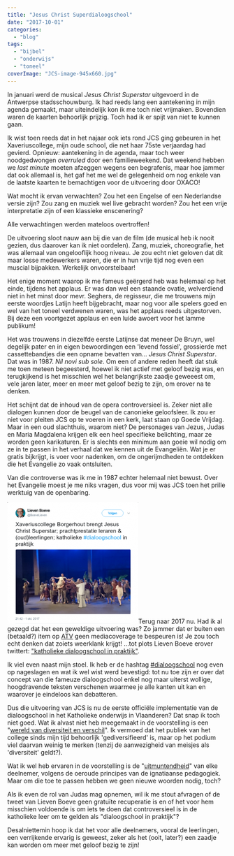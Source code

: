 ```yaml
---
title: "Jesus Christ Superdialoogschool"
date: "2017-10-01"
categories: 
  - "blog"
tags: 
  - "bijbel"
  - "onderwijs"
  - "toneel"
coverImage: "JCS-image-945x660.jpg"
---
```


In januari werd de musical _Jesus Christ Superstar_ uitgevoerd in de Antwerpse stadsschouwburg. Ik had reeds lang een aantekening in mijn agenda gemaakt, maar uiteindelijk kon ik me toch niet vrijmaken. Bovendien waren de kaarten behoorlijk prijzig. Toch had ik er spijt van niet te kunnen gaan.

Ik wist toen reeds dat in het najaar ook iets rond JCS ging gebeuren in het Xaveriuscollege, mijn oude school, die net haar 75ste verjaardag had gevierd. Opnieuw: aantekening in de agenda, maar toch weer noodgedwongen _overruled_ door een familieweekend. Dat weekend hebben we _last minute_ moeten afzeggen wegens een begrafenis, maar hoe jammer dat ook allemaal is, het gaf het me wel de gelegenheid om nog enkele van de laatste kaarten te bemachtigen voor de uitvoering door OXACO!

Wat mocht ik ervan verwachten? Zou het een Engelse of een Nederlandse versie zijn? Zou zang en muziek wel live gebracht worden? Zou het een vrije interpretatie zijn of een klassieke enscenering?

Alle verwachtingen werden mateloos overtroffen!

De uitvoering sloot nauw aan bij die van de film (de musical heb ik nooit gezien, dus daarover kan ik niet oordelen). Zang, muziek, choreografie, het was allemaal van ongelooflijk hoog niveau. Je zou echt niet geloven dat dit maar losse medewerkers waren, die er in hun vrije tijd nog even een muscial bijpakken. Werkelijk onvoorstelbaar!

Het enige moment waarop ik me fameus geërgerd heb was helemaal op het einde, tijdens het applaus. Er was dan wel een staande ovatie, welverdiend niet in het minst door mevr. Seghers, de regisseur, die me trouwens mijn eerste woordjes Latijn heeft bijgebracht, maar nog voor alle spelers goed en wel van het toneel verdwenen waren, was het applaus reeds uitgestorven. Bij deze een voortgezet applaus en een luide awoert voor het lamme publikum!

Het was trouwens in diezelfde eerste Latijnse dat meneer De Bruyn, wel degelijk pater en in eigen bewoordingen een 'levend fossiel', grossierde met cassettebandjes die een opname bevatten van… _Jesus Christ Superstar_. Dat was in 1987. _Nil novi sub sole_. Om een of andere reden heeft dat stuk me toen meteen begeesterd, hoewel ik niet actief met geloof bezig was, en terugkijkend is het misschien wel het belangrijkste zaadje geweeest om, vele jaren later, meer en meer met geloof bezig te zijn, om erover na te denken.

Het schijnt dat de inhoud van de opera controversieel is. Zeker niet alle dialogen kunnen door de beugel van de canonieke geloofsleer. Ik zou er niet voor pleiten JCS op te voeren in een kerk, laat staan op Goede Vrijdag. Maar in een oud slachthuis, waarom niet? De personages van Jezus, Judas en Maria Magdalena krijgen elk een heel specifieke belichting, maar ze worden geen karikaturen. Er is slechts een minimum aan goeie wil nodig om ze in te passen in het verhaal dat we kennen uit de Evangeliën. Wat je er gratis bijkrijgt, is voer voor nadenken, om de ongerijmdheden te ontdekken die het Evangelie zo vaak ontsluiten.

Van die controverse was ik me in 1987 echter helemaal niet bewust. Over het Evangelie moest je me niks vragen, dus voor mij was JCS toen het prille werktuig van de openbaring.

[![](images/Lieven-Boeve-op-Twitter-Xaveriuscollege-Borgerhout-brengt-Jesus-Christ-Superstar-prachtprestatie-leraren-oud-leerlingen-katholieke-dialoogschool-in-praktijk-https-t.co-E8q5RCPoIy--300x278.png)](https://twitter.com/BoeveLieven/status/914576334961209346)Terug naar 2017 nu. Had ik al gezegd dat het een geweldige uitvoering was? Zo jammer dat er buiten een (betaald?) item op [ATV](https://atv.be/nieuws/video-jezus-christus-in-het-slachthuis-49624) geen mediacoverage te bespeuren is! Je zou toch echt denken dat zoiets weerklank krijgt! ...tot plots Lieven Boeve erover twittert: ["katholieke dialoogschool in praktijk"](https://twitter.com/BoeveLieven/status/914576334961209346).

Ik viel even naast mijn stoel. Ik heb er de hashtag [#dialoogschool](https://twitter.com/hashtag/dialoogschool?src=hash) nog even op nageslagen en wat ik wel wist werd bevestigd: tot nu toe zijn er over dat concept van die fameuze dialoogschool enkel nog maar uiterst wollige, hoogdravende teksten verschenen waarmee je alle kanten uit kan en waarover je eindeloos kan debatteren.

Dus die uitvoering van JCS is nu de eerste officiële implementatie van de dialoogschool in het Katholieke onderwijs in Vlaanderen? Dat snap ik toch niet goed. Wat ik alvast niet heb meegemaakt in de voorstelling is een "[wereld van diversiteit en verschil](https://pincette.vsko.be/meta/properties/dc-identifier/VSKO-20150626-katholieke%20dialoogschool)". Ik vermoed dat het publiek van het college sinds mijn tijd behoorlijk 'gediversifieerd' is, maar op het podium viel daarvan weinig te merken (tenzij de aanwezigheid van meisjes als 'diversiteit' geldt?).

Wat ik wel heb ervaren in de voorstelling is de "[uitmuntendheid](http://nikolaassintobin.blogspot.be/2017/09/uitmuntendheid-aangebrand-erfstuk-of.html)" van elke deelnemer, volgens de oeroude principes van de ignatiaanse pedagogiek. Maar om die toe te passen hebben we geen nieuwe woorden nodig, toch?

Als ik even de rol van Judas mag opnemen, wil ik me stout afvragen of de tweet van Lieven Boeve geen gratuïte recuperatie is en of het voor hem misschien voldoende is om iets te doen dat controversieel is in de katholieke leer om te gelden als "dialoogschool in praktijk"?

Desalniettemin hoop ik dat het voor alle deelnemers, vooral de leerlingen, een verrijkende ervarig is geweest, zeker als het (ooit, later?) een zaadje kan worden om meer met geloof bezig te zijn!
